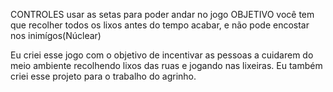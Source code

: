 CONTROLES
usar as setas para poder andar no jogo
OBJETIVO
você tem que recolher todos os lixos antes do tempo acabar, e não pode encostar nos inimígos(Núclear)

Eu criei esse jogo com o objetivo de incentivar as pessoas a cuidarem do meio ambiente recolhendo lixos das ruas e jogando nas lixeiras.
Eu também criei esse projeto para o trabalho do agrinho.
